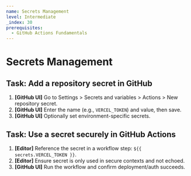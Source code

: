 ```yaml
---
name: Secrets Management
level: Intermediate
_index: 30
prerequisites:
  - GitHub Actions Fundamentals
---
```


# Secrets Management

## Task: Add a repository secret in GitHub

1. **[GitHub UI]** Go to Settings > Secrets and variables > Actions > New repository secret.
2. **[GitHub UI]** Enter the name (e.g., `VERCEL_TOKEN`) and value, then save.
3. **[GitHub UI]** Optionally set environment-specific secrets.

## Task: Use a secret securely in GitHub Actions

1. **[Editor]** Reference the secret in a workflow step: `${{ secrets.VERCEL_TOKEN }}`.
2. **[Editor]** Ensure secret is only used in secure contexts and not echoed.
3. **[GitHub UI]** Run the workflow and confirm deployment/auth succeeds.

